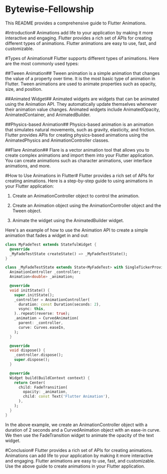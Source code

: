 # Bytewise-Fellowship
This README provides a comprehensive guide to Flutter Animations.

#Introduction#
Animations add life to your application by making it more interactive and engaging. Flutter provides a rich set of APIs for creating different types of animations. Flutter animations are easy to use, fast, and customizable.

#Types of Animations#
Flutter supports different types of animations. Here are the most commonly used types:

##Tween Animation##
Tween animation is a simple animation that changes the value of a property over time. It is the most basic type of animation in Flutter. Tween animations are used to animate properties such as opacity, size, and position.

##Animated Widget##
Animated widgets are widgets that can be animated using the Animation API. They automatically update themselves whenever their animation value changes. Animated widgets include AnimatedOpacity, AnimatedContainer, and AnimatedBuilder.

##Physics-based Animation##
Physics-based animation is an animation that simulates natural movements, such as gravity, elasticity, and friction. Flutter provides APIs for creating physics-based animations using the AnimatedPhysics and AnimationController classes.

##Flare Animation##
Flare is a vector animation tool that allows you to create complex animations and import them into your Flutter application. You can create animations such as character animations, user interface animations, and more.

#How to Use Animations in Flutter#
Flutter provides a rich set of APIs for creating animations. Here is a step-by-step guide to using animations in your Flutter application:

  1. Create an AnimationController object to control the animation.

  2. Create an Animation object using the AnimationController object and the Tween object.

  3. Animate the widget using the AnimatedBuilder widget.

Here's an example of how to use the Animation API to create a simple animation that fades a widget in and out:

```dart
class MyFadeTest extends StatefulWidget {
  @override
  _MyFadeTestState createState() => _MyFadeTestState();
}

class _MyFadeTestState extends State<MyFadeTest> with SingleTickerProviderStateMixin {
  AnimationController _controller;
  Animation<double> _animation;

  @override
  void initState() {
    super.initState();
    _controller = AnimationController(
      duration: const Duration(seconds: 2),
      vsync: this,
    )..repeat(reverse: true);
    _animation = CurvedAnimation(
      parent: _controller,
      curve: Curves.easeIn,
    );
  }

  @override
  void dispose() {
    _controller.dispose();
    super.dispose();
  }

  @override
  Widget build(BuildContext context) {
    return Center(
      child: FadeTransition(
        opacity: _animation,
        child: const Text('Flutter Animation'),
      ),
    );
  }
}
```

In the above example, we create an AnimationController object with a duration of 2 seconds and a CurvedAnimation object with an ease-in curve. We then use the FadeTransition widget to animate the opacity of the text widget.

#Conclusion#
Flutter provides a rich set of APIs for creating animations. Animations can add life to your application by making it more interactive and engaging. Flutter animations are easy to use, fast, and customizable. Use the above guide to create animations in your Flutter application.

